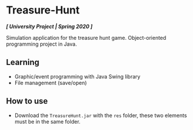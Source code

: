 # Treasure-Hunt
***[ University Project | Spring 2020 ]***

Simulation application for the treasure hunt game. 
Object-oriented programming project in Java.

## Learning
- Graphic/event programming with Java Swing library
- File management (save/open)

## How to use
- Download the `TreasureHunt.jar` with the `res` folder, these two elements must be in the same folder.


